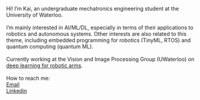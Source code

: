 Hi! I’m Kai, an undergraduate mechatronics engineering student at the University of Waterloo. </br>
</br>
I’m mainly interested in AI/ML/DL, especially in terms of their applications to robotics and autonomous systems. Other interests are also related to this theme, including embedded programming for robotics (TinyML, RTOS) and quantum computing (quantum ML). </br>
</br>
Currently working at the Vision and Image Processing Group (UWaterloo) on [deep learning for robotic arms](https://flairop.com/). </br>
</br>
How to reach me: </br>
[Email](mailto:k78ma@uwaterloo.ca) </br>
[Linkedin](https://www.linkedin.com/in/k78ma/)


<!---
k78ma/k78ma is a ✨ special ✨ repository because its `README.md` (this file) appears on your GitHub profile.
You can click the Preview link to take a look at your changes.
--->
